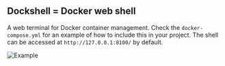 Dockshell = Docker web shell
-----------------

A web terminal for Docker container management. Check the `docker-compose.yml`
for an example of how to include this in your project. The shell can be accessed
at `http://127.0.0.1:8100/` by default.

![Example](/terminal.png?raw=true)
